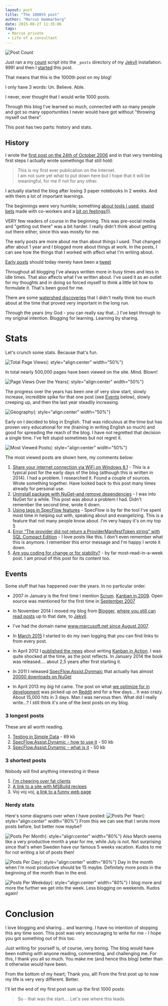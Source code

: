 ```yaml
---
layout: post
title: "The 1000th post"
author: "Marcus Hammarberg"
date: 2015-08-27 11:35:06
tags:
 - Marcus private
 - Life of a consultant
---
```


![Post Count](/img/postcount.png)

Just ran a my [count](/2015/06/make-a-command-to-count-my-files.html) script into the `_posts` directory of my [Jekyll](http://jekyllrb.com/) installation. 999! and then I [started](/2014/12/my-post-scaffolder-for-jekyll.html) this post.

That means that this is the 1000th post on my blog!

I only have 3 words: Un. Believe. Able.

I never, ever thought that I would write 1000 posts.

Through this blog I've learned so much, connected with so many people and got so many opportunities I never would have got without "throwing myself out there".

This post has two parts: history and stats.

<!-- excerpt-end -->

## History

I wrote the [first post on the 24th of October 2006](/2006/10/marcus-on-net.html) and in that very trembling first steps I actually wrote somethings that still hold:

> This is my first ever publication on the Internet.  
> I am not sure yet what to put down here but I hope that it will be meaningful, for me if not for any other.

I actually started the blog after losing 3 paper notebooks in 2 weeks. And with them a lot of important learnings.

The beginnings were very humble; something [about tools I used](/2006/10/get-more-use-from-ncover.html), [stupid bets](/2006/10/eating-my-mobile-and-nanbread.html) made with co-workers and a [bit on feelings(!)](/2006/10/applause.html).

VERY few readers of course in the beginning. This was pre-social media and "getting out there" was a bit harder. I really didn't think about getting out there either, since this was mostly for me.

The early posts are more about me than about things I used. That changed after about 1 year and I blogged more about things at work. In the posts, I can see how the things that I worked with affect what I'm writing about.

[Early posts](/2007/05/big-ad.html) should today merely have been a [tweet](http://twitter.com/marcusoftnet)

Throughout all blogging I've always written more in busy times and less in idle times. That also affects what I've written about. I've used it as an outlet for my thoughts and in doing so forced myself to think a little bit how to formulate it. That's been good for me.

There are some [watershed discoveries](/2007/04/tdd-how-is-it-done.html) that I didn't really think too much about at the time that proved very important in the long run.

Through the years (my God - you can really say that...) I've kept through to my original intention. Blogging for learning. Learning by sharing.

# Stats

Let's crunch some stats. Because that's fun.

![Total Page Views](/img/pageviewstotal.png){: style="align:center" width="50%"}

In total nearly 500,000 pages have been viewed on the site. Mind. Blown!

![Page Views Over the Years](/img/pageviewsOverTheYears.png){: style="align:center" width="50%"}

The progress over the years has been one of very slow start, slowly increase, incredible spike for that one post (see [Events](#events) below), slowly creeping up, and then the last year steadily increasing.

![Geography](/img/geography.png){: style="align:center" width="50%"}

Early on I decided to blog in English. That was ridiculous at the time but has proven very educational for me (training in writing English so much) and good for spreading the reach of the blog. I have not regretted that decision a single time. I've felt stupid sometimes but not regret it.

![Most Viewed Posts](/img/mostViewedPosts.png){: style="align:center" width="50%"}

The most viewed posts are shown here, my comments below:

1. [Share your internet connection via WiFi on Windows 8.1](/2014/01/share-your-internet-connection-via-wifi.html) - This is a typical post for the early days of the blog (although this is written in 2014). I had a problem. I researched it. Found a couple of sources. Wrote something together. Have looked back to this post many times already for personal use.
1. [Uninstall package with NuGet–and remove dependencies](/2014/01/share-your-internet-connection-via-wifi.html) - I was into NuGet for a while. This post was about a problem I had. Didn't remember the second time, wrote it down.
1. [Using tags in SpecFlow features](/2010/12/using-tags-in-specflow-features.html) - SpecFlow is by far the tool I've spent most time in helping out with, speaking about and evangelizing. This is a feature that not many people know about. I'm very happy it's on my top 5
1. [Error “The provider did not return a ProviderManifestToken string” with SQL Compact Edition](/2011/02/error-provider-did-not-return.html) - I love posts like this. I don't even remember what this is anymore. I remember this error message and I'm happy I wrote it down.
1. [Are you coding for change or for stability?](/2013/04/WhatDoYouOptimizeFor.html) - by far most-read-in-a-week post. I am proud of this post for its content too.  

## Events

Some stuff that has happened over the years. In no particular order.

- 2007 in January is the first time I mention [Scrum](/2007/01/scrum-my-first-encounter.html). [Kanban in 2009](/2009/09/kanban-great-agile-tool.html). Open source was mentioned for the first time in [September 2007](/2007/09/tfs-build-watcher-finally.html)

- In November 2014 I moved my blog from [Blogger](http://www.blogger.com), [where you still can read posts](http://marcushammarberg.blogspot.com/) up to that date, to [Jekyll](/2014/12/my-post-scaffolder-for-jekyll.html).

- I've had the domain name [www.marcusoft.net since August 2007](/2007/08/new-url-httpwwwmarcusoftnet.html).

- In [March 2015](/2015/03/why-i-built-page-logger-apparently.html) I started to do my own logging that you can find links to from every post.

- In April 2012 I [published the news](/2012/04/im-writing-book-on-kanban.html) about writing [Kanban in Action](http://bit.ly/theKanbanBook). I was quite shocked at the time, as the post reflects. In January 2014 the book was released.... about 2,5 years after first starting it.

- In 2011 I released [SpecFlow.Assist.Dynmaic](http://www.marcusoft.net/SpecFlow.Assist.Dynamic/) that actually has almost [20000 downloads on NuGet](https://www.nuget.org/packages/SpecFlow.Assist.Dynamic)

- In April 2013 my *big* hit came. The post on what [we optimize for in development](/2013/04/WhatDoYouOptimizeFor.html) was picked up on [Reddit](http://www.reddit.com) and for a few days... It was crazy. About 15,000 hits in 3 days. Man I was nervous then. What did I really write...?
  I still think it's one of the best posts on my blog.  

### 3 longest posts

These are all worth reading.

1. [Testing in Simple Data](/2011/10/simpledatathe-testing-story.html) - 89 kb
1. [SpecFlow.Assist.Dynamic - how to use it](/2011/11/specflowassistdynamichow-to-use-it.html) - 50 kb
1. [SpecFlow.Assist.Dynamic - what is it](/2011/10/specflowassistdynamicwhat-is-it.html) - 50 kb

### 3 shortest posts

Nobody will find anything interesting in these

1. [I'm cheering over fat clients](/2006/11/outlook.html)
1. [A link to a site with MSBuild recipes](/2008/11/great-site-for-msbuild-recipes.html)
1. Voj voj voj, [a link to a funny web page](/2008/03/keep-you-eyes-open.html)

### Nerdy stats

Here's some diagrams over when I have posted:
![Posts Per Year](/img/postsPerYear.png){: style="align:center" width="80%"}
From this we can see that I wrote more posts before, but better now maybe?

![Posts Per Month](/img/postsPerMonth.png){: style="align:center" width="80%"}
Also March seems like a very productive month a year for me, while July is not. Not surprising since that's when Sweden have our famous 5 weeks vacation. Kudos to me for not writing a lot of posts then!

![Posts Per Day](/img/postsPerDay.png){: style="align:center" width="80%"}
Day in the month when I'm most productive should be 15 maybe. Definitely more posts in the beginning of the month than in the end.

![Posts Per Weekday](/img/postsPerWeekDay.png){: style="align:center" width="80%"}
I blog more and more the further we get into the week. Less blogging on weekends. Kudos again!

# Conclusion

I love blogging and sharing... and learning. I have no intention of stopping this any time soon. This post was very encouraging to write for me - I hope you got something out of this too.

Just writing for yourself is, of course, very boring. The blog would have been nothing with anyone reading, commenting, and challenging me. For this, I thank you all so much. You make me (and hence this blog) better than it otherwise would have been.

From the bottom of my heart; Thank you, all! From the first post up to now my life is very very different. Better.

I'll let the end of my first post sum up the first 1000 posts:

> So - that was the start.... Let's see where this leads.
